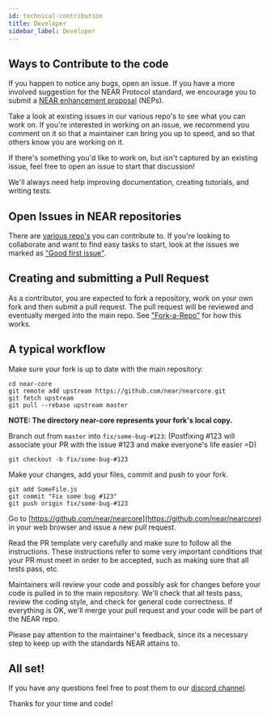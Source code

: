 ```yaml
---
id: technical-contribution
title: Developer
sidebar_label: Developer
---
```


## Ways to Contribute to the code

If you happen to notice any bugs, open an issue. If you have a more involved suggestion for the NEAR Protocol standard, we encourage you to submit a [NEAR enhancement proposal](https://github.com/nearprotocol/NEPs) \(NEPs\).

Take a look at existing issues in our various repo's to see what you can work on. If you're interested in working on an issue, we recommend you comment on it so that a maintainer can bring you up to speed, and so that others know you are working on it.

If there's something you'd like to work on, but isn't captured by an existing issue, feel free to open an issue to start that discussion!

We'll always need help improving documentation, creating tutorials, and writing tests.

## Open Issues in NEAR repositories

There are [various repo's](https://github.com/near) you can contribute to. If you're looking to collaborate and want to find easy tasks to start, look at the issues we marked as ["Good first issue"](https://github.com/search?q=org%3Anearprotocol+is%3Aopen+is%3Aissue+label%3A%22good+first+issue%22&unscoped_q=is%3Aopen+is%3Aissue+label%3A%22good+first+issue%22).

## Creating and submitting a Pull Request

As a contributor, you are expected to fork a repository, work on your own fork and then submit a pull request. The pull request will be reviewed and eventually merged into the main repo. See ["Fork-a-Repo"](https://help.github.com/articles/fork-a-repo/) for how this works.

## A typical workflow

Make sure your fork is up to date with the main repository:

```text
cd near-core
git remote add upstream https://github.com/near/nearcore.git
git fetch upstream
git pull --rebase upstream master
```

**NOTE: The directory near-core represents your fork's local copy.**

Branch out from `master` into `fix/some-bug-#123`: \(Postfixing \#123 will associate your PR with the issue \#123 and make everyone's life easier =D\)

```text
git checkout -b fix/some-bug-#123
```

Make your changes, add your files, commit and push to your fork.

```text
git add SomeFile.js
git commit "Fix some bug #123"
git push origin fix/some-bug-#123
```

Go to [https://github.com/near/nearcore](https://github.com/near/nearcore) in your web browser and issue a new pull request.

Read the PR template very carefully and make sure to follow all the instructions. These instructions refer to some very important conditions that your PR must meet in order to be accepted, such as making sure that all tests pass, etc.

Maintainers will review your code and possibly ask for changes before your code is pulled in to the main repository. We'll check that all tests pass, review the coding style, and check for general code correctness. If everything is OK, we'll merge your pull request and your code will be part of the NEAR repo.

Please pay attention to the maintainer's feedback, since its a necessary step to keep up with the standards NEAR attains to.

## All set!

If you have any questions feel free to post them to our [discord channel](http://near.chat).

Thanks for your time and code!
